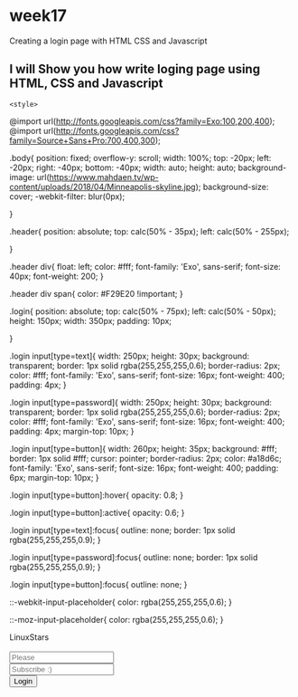 # week17
Creating a login page with HTML CSS and Javascript
## I will Show you how write loging page using HTML, CSS and Javascript
<!DOCTYPE html>
<html>

<head>

  <meta charset="UTF-8">

  <title>Login</title>

    <style>
@import url(http://fonts.googleapis.com/css?family=Exo:100,200,400);
@import url(http://fonts.googleapis.com/css?family=Source+Sans+Pro:700,400,300);



.body{
    position: fixed; 
    overflow-y: scroll;
    width: 100%;
	top: -20px;
	left: -20px;
	right: -40px;
	bottom: -40px;
	width: auto;
	height: auto;
	background-image: url(https://www.mahdaen.tv/wp-content/uploads/2018/04/Minneapolis-skyline.jpg);
	background-size: cover;
	-webkit-filter: blur(0px);
	
}



.header{
	position: absolute;
	top: calc(50% - 35px);
	left: calc(50% - 255px);
	
}

.header div{
	float: left;
	color: #fff;
	font-family: 'Exo', sans-serif;
	font-size: 40px;
	font-weight: 200;
}

.header div span{
	color: #F29E20 !important;
}

.login{
	position: absolute;
	top: calc(50% - 75px);
	left: calc(50% - 50px);
	height: 150px;
	width: 350px;
	padding: 10px;
	
}

.login input[type=text]{
	width: 250px;
	height: 30px;
	background: transparent;
	border: 1px solid rgba(255,255,255,0.6);
	border-radius: 2px;
	color: #fff;
	font-family: 'Exo', sans-serif;
	font-size: 16px;
	font-weight: 400;
	padding: 4px;
}

.login input[type=password]{
	width: 250px;
	height: 30px;
	background: transparent;
	border: 1px solid rgba(255,255,255,0.6);
	border-radius: 2px;
	color: #fff;
	font-family: 'Exo', sans-serif;
	font-size: 16px;
	font-weight: 400;
	padding: 4px;
	margin-top: 10px;
}

.login input[type=button]{
	width: 260px;
	height: 35px;
	background: #fff;
	border: 1px solid #fff;
	cursor: pointer;
	border-radius: 2px;
	color: #a18d6c;
	font-family: 'Exo', sans-serif;
	font-size: 16px;
	font-weight: 400;
	padding: 6px;
	margin-top: 10px;
}

.login input[type=button]:hover{
	opacity: 0.8;
}

.login input[type=button]:active{
	opacity: 0.6;
}

.login input[type=text]:focus{
	outline: none;
	border: 1px solid rgba(255,255,255,0.9);
}

.login input[type=password]:focus{
	outline: none;
	border: 1px solid rgba(255,255,255,0.9);
}

.login input[type=button]:focus{
	outline: none;
}

::-webkit-input-placeholder{
   color: rgba(255,255,255,0.6);
}

::-moz-input-placeholder{
   color: rgba(255,255,255,0.6);
}
</style>

  

</head>

<body oncontextmenu="return false">

  <div class="body"></div>
		<div class="grad"></div>
		<div class="header">
			<div>Linux<span>Stars</span></div>
		</div>
		<br>
		<form name="login">
		<div class="login">
				<input type="text" placeholder="Please" name="userid"><br>
				<input type="password" placeholder="Subscribe :)" name="pswrd"><br>
				<input type="button" onclick="check(this.form)" value="Login"/>
		</div>



</form>
<script language="javascript">
function check(form)
{
 
 if(form.userid.value == "linuxstar" && form.pswrd.value == "password")
  {
    window.open('https://sootsplash.csci2461.com/linuxstar.html')
  }
 else
 {
   alert("Please contact the Linux Stars if this issue continuous!")
  }
}
</script>
</body>
</html>
